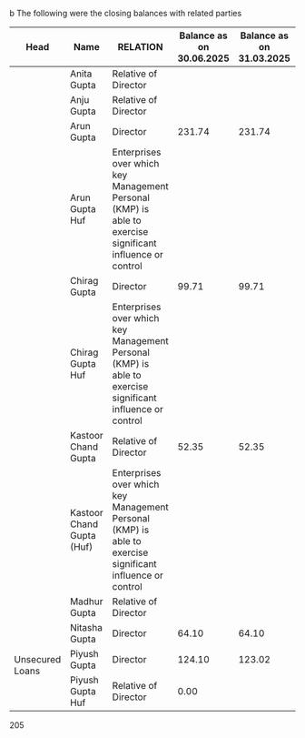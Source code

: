 b The following were the closing balances with related parties

<table><thead><tr><th>Head</th><th>Name</th><th>RELATION</th><th>Balance as on 30.06.2025</th><th>Balance as on 31.03.2025</th><th>Balance as on 31.03.2024</th><th>Balance as on 31.03.2023</th></tr></thead><tbody><tr><td></td><td>Anita Gupta</td><td>Relative of Director</td><td></td><td></td><td></td><td>22.10</td></tr><tr><td></td><td>Anju Gupta</td><td>Relative of Director</td><td></td><td></td><td></td><td>34.00</td></tr><tr><td></td><td>Arun Gupta</td><td>Director</td><td>231.74</td><td>231.74</td><td>93.51</td><td>18.64</td></tr><tr><td></td><td>Arun Gupta Huf</td><td>Enterprises over which key Management Personal (KMP) is able to exercise significant influence or control</td><td></td><td></td><td>5.00</td><td></td></tr><tr><td></td><td>Chirag Gupta</td><td>Director</td><td>99.71</td><td>99.71</td><td>44.76</td><td>.82</td></tr><tr><td></td><td>Chirag Gupta Huf</td><td>Enterprises over which key Management Personal (KMP) is able to exercise significant influence or control</td><td></td><td></td><td>2.77</td><td></td></tr><tr><td></td><td>Kastoor Chand Gupta</td><td>Relative of Director</td><td>52.35</td><td>52.35</td><td></td><td>2.63</td></tr><tr><td></td><td>Kastoor Chand Gupta (Huf)</td><td>Enterprises over which key Management Personal (KMP) is able to exercise significant influence or control</td><td></td><td></td><td>152.35</td><td>119.75</td></tr><tr><td></td><td>Madhur Gupta</td><td>Relative of Director</td><td></td><td></td><td></td><td>13.94</td></tr><tr><td rowspan="3">Unsecured Loans</td><td>Nitasha Gupta</td><td>Director</td><td>64.10</td><td>64.10</td><td>70.01</td><td>73.21</td></tr><tr><td>Piyush Gupta</td><td>Director</td><td>124.10</td><td>123.02</td><td>15.18</td><td>20.47</td></tr><tr><td>Piyush Gupta Huf</td><td>Relative of Director</td><td>0.00</td><td></td><td>17.50</td><td>7.51</td></tr></tbody></table>

205
